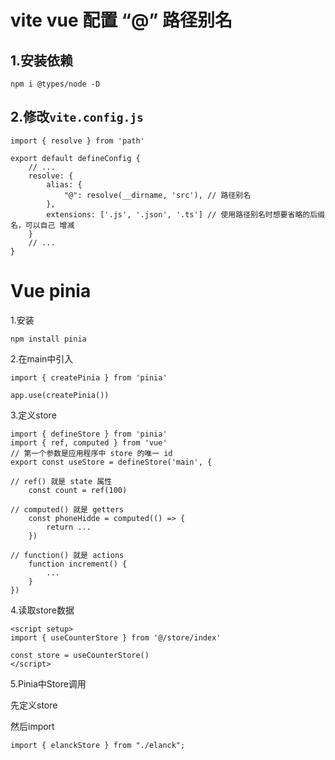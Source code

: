# vite vue 配置 “@” 路径别名

## 1.安装依赖

``` 
npm i @types/node -D
```



## 2.修改`vite.config.js`

```
import { resolve } from 'path'

export default defineConfig {
    // ...
    resolve: {
        alias: {
            "@": resolve(__dirname, 'src'), // 路径别名
        },
        extensions: ['.js', '.json', '.ts'] // 使用路径别名时想要省略的后缀名，可以自己 增减
    }
    // ...
}
```

# Vue pinia

1.安装

``` 
npm install pinia
```

2.在main中引入

```
import { createPinia } from 'pinia'

app.use(createPinia())
```

3.定义store

```
import { defineStore } from 'pinia'
import { ref, computed } from 'vue'
// 第一个参数是应用程序中 store 的唯一 id
export const useStore = defineStore('main', {

// ref() 就是 state 属性
    const count = ref(100)
    
// computed() 就是 getters
    const phoneHidde = computed(() => {
        return ...
    })
    
// function() 就是 actions
    function increment() {
        ...
    }
})
```

4.读取store数据

```
<script setup>
import { useCounterStore } from '@/store/index'

const store = useCounterStore()
</script>

```

5.Pinia中Store调用

先定义store

然后import

```
import { elanckStore } from "./elanck";
```

